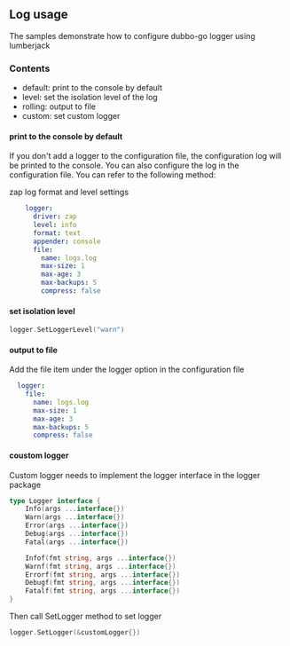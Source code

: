 ## Log usage

The samples demonstrate how to configure dubbo-go logger using lumberjack

### Contents

* default: print to the console by default
* level:   set the isolation level of the log
* rolling: output to file
* custom: set custom logger

#### print to the console by default

If you don't add a logger to the configuration file, the configuration log will be printed to the console. You can also configure the log in the configuration file. You can refer to the following method:

zap log format and level settings
```yaml
    logger:
      driver: zap
      level: info
      format: text
      appender: console
      file:
        name: logs.log
        max-size: 1
        max-age: 3
        max-backups: 5
        compress: false
```

#### set isolation level

```go
logger.SetLoggerLevel("warn")
```

#### output to file

Add the file item under the logger option in the configuration file

```yaml
  logger:
    file:
      name: logs.log
      max-size: 1
      max-age: 3
      max-backups: 5
      compress: false
```

#### coustom logger

Custom logger needs to implement the logger interface in the logger package

```go
type Logger interface {
    Info(args ...interface{})
    Warn(args ...interface{})
    Error(args ...interface{})
    Debug(args ...interface{})
    Fatal(args ...interface{})

    Infof(fmt string, args ...interface{})
    Warnf(fmt string, args ...interface{})
    Errorf(fmt string, args ...interface{})
    Debugf(fmt string, args ...interface{})
    Fatalf(fmt string, args ...interface{})
}
```

Then call SetLogger method to set logger


```go
logger.SetLogger(&customLogger{})
```
